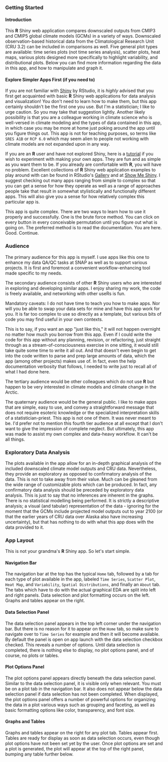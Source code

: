 ### Getting Started

#### Introduction

This **R** Shiny web application compares downscaled outputs from CMIP3
and CMIP5 global climate models (GCMs) in a variety of ways. Downscaled
observation-based historical data from the Climatological Research Unit
(CRU 3.2) can be included in comparisons as well. Five general plot
types are available: time series plots (not time series analysis),
scatter plots, heat maps, various plots designed more specifically to
highlight variability, and distributional plots. Below you can find more
information regarding the data in this app, and how to manipulate and
graph it.

#### Explore Simpler Apps First (if you need to)

If you are not familiar with
<a href="http://shiny.rstudio.com/" target="_blank">Shiny</a> by
RStudio, it is *highly* advised that you first get acquainted with basic
**R** Shiny web applications for data analysis and visualization! You
don't need to learn how to make them, but this app certainly shouldn't
be the first one you use. But I'm a statistician; I like to urge
caution. So you may take that suggestion lightly. Another likely
possibility is that you are a colleague working in climate science who
is well-versed in climate modeling and the types of data contained in
this app, in which case you may be more at home just poking around the
app until you figure things out. This app is not for teaching purposes,
so terms like `SRES A1B` or `RCP 6.0` which may seem alien to people not
working with climate models are not expanded upon in any way.

If you are an **R** user and have not explored Shiny, here is a
<a href="http://shiny.rstudio.com/tutorial/" target="_blank">tutorial</a>
if you wish to experiment with making your own apps. They are fun and as
simple as you want them to be. If you already are comfortable with
**R**, you will have no problem. Excellent collections of **R** Shiny
web application examples to play around with can be found in RStudio's
<a href="http://shiny.rstudio.com/gallery/" target="_blank">Gallery</a>
and at <a href="http://www.showmeshiny.com/" target="_blank">Show Me
Shiny</a>. I suggest checking out many apps ranging from simple to
complex so that you can get a sense for how they operate as well as a
range of approaches people take that result in somewhat stylistically
and functionally different apps. This will also give you a sense for how
relatively complex this particular app is.

This app is quite complex. There are two ways to learn how to use it
properly and successfully. One is the brute force method. You can click
on every button in every conceivable permutation until you figure out
what is going on. The preferred method is to read the documentation. You
are here. Good. Continue.

### Audience

The primary audience for this app is myself. I use apps like this one to
enhance my data QA/QC tasks at SNAP as well as to support various
projects. It is first and foremost a convenient workflow-enhancing tool
made specific to my needs.

The secondary audience consists of other **R** Shiny users who are
interested in exploring and developing similar apps. I enjoy sharing my
work, the code is freely available, and networking with other useRs is
fun.

Mandatory caveats: I do not have time to teach you how to make apps. Nor
will you be able to swap your data sets for mine and have this app work
for you. It is far too complex to use so directly as a template, but
various bits of code you may find useful in your own contexts.

This is to say, if you want an app "just like this," it will not happen
overnight no matter how much you borrow from this app. Even if I could
write the code for this app without any planning, revision, or
refactoring, just straight through as a stream-of-consciousness exercise
in one sitting, it would still take quite some time to write it all out.
And that doesn't even begin to get into the code written to parse and
prep large amounts of data, which the app (among other projects) makes
use of. In fact, even the help documentation verbosity that follows, I
needed to write just to recall all of what I had done here.

The tertiary audience would be other colleagues which do not use **R**
but happen to be very interested in climate models and climate change in
the Arctic.

The quaternary audience would be the general public. I like to make apps
that are simple, easy to use, and convey a straightforward message that
does not require esoteric knowledge or the specialized interpretation
skills of a statistician-priest. This app is not one of them. It was
never meant to be. I'd prefer not to mention this fourth tier audience
at all except that I don't want to give the impression of complete
neglect. But ultimately, this app was made to assist my own complex and
data-heavy workflow. It can't be all things.

### Exploratory Data Analysis

The plots available in the app allow for an in-depth graphical analysis
of the included downscaled climate model outputs and CRU data.
Nevertheless, they provide an exploratory as opposed to confirmatory
analysis of the data. This is not to take away from their value. Much
can be gleaned from the wide range of customizable plots which can be
produced. In fact, any confirmatory data analysis should be preceded by
exploratory data analysis. This is just to say that no inferences are
inherent in the graphs. There is no statistical modelling being
performed. It is strictly a descriptive analysis; a visual (and tabular)
representation of the data - ignoring for the moment that the GCMs
include projected model outputs out to year 2100 (or that the earlier
years of CRU data over Alaska also have increasing uncertainty), but
that has nothing to do with what this app does with the data provided to
it.

### App Layout

This is not your grandma's **R** Shiny app. So let's start simple.

#### Navigation Bar

The navigation bar at the top has the typical `Home` tab, followed by a
tab for each type of plot available in the app, labeled `Time Series`,
`Scatter Plot`, `Heat Map`, and `Variability`, `Spatial Distributions`,
and finally an `About` tab. The tabs which have to do with the actual
graphical EDA are split into left and right panels. Data selection and
plot formatting occurs on the left. Graphs and tables appear on the
right.

#### Data Selection Panel

The data selection panel appears in the top left corner under the
navigation bar. But there is no reason for it to appear on the `Home`
tab, so make sure to navigate over to `Time Series` for example and then
it will become available. By default the panel is open on app launch
with the data selection checkbox checked. This reveals a number of
options. Until data selection is completed, there is nothing else to
display, no plot options panel, and of course, no plots or tables.

#### Plot Options Panel

The plot options panel appears directly beneath the data selection
panel. Similar to the data selection panel, it is visible only when
relevant. You must be on a plot tab in the navigation bar. It also does
not appear below the data selection panel if data selection has not been
completed. When displayed, the plot options panel offers a number of
powerful options for organizing the data in a plot various ways such as
grouping and faceting, as well as basic formatting options like color,
transparency, and font size.

#### Graphs and Tables

Graphs and tables appear on the right for any plot tab. Tables appear
first. Tables are ready for display as soon as data selection occurs,
even though plot options have not been set yet by the user. Once plot
options are set and a plot is generated, the plot will appear at the top
of the right panel, bumping any table further below.
